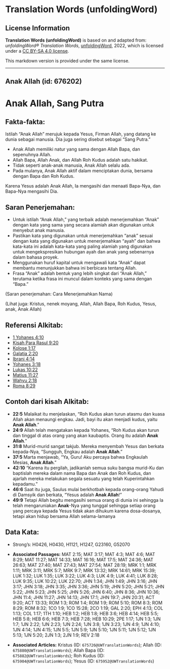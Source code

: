 # Translation Words (unfoldingWord)

## License Information

**Translation Words (unfoldingWord)** is based on and adapted from: _unfoldingWord® Translation Words_, [unfoldingWord](https://unfoldingword.org/utw), 2022, which is licensed under a [CC BY-SA 4.0 license](https://creativecommons.org/licenses/by-sa/4.0/legalcode.en).

This markdown version is provided under the same license.



--------------------------------

## Anak Allah (id: 676202)

Anak Allah, Sang Putra
======================

Fakta\-fakta:
-------------

Istilah “Anak Allah” merujuk kepada Yesus, Firman Allah, yang datang ke dunia sebagai manusia. Dia juga sering disebut sebagai “Sang Putra.”

* Anak Allah memiliki natur yang sama dengan Allah Bapa, dan sepenuhnya Allah.
* Allah Bapa, Allah Anak, dan Allah Roh Kudus adalah satu hakikat.
* Tidak seperti anak\-anak manusia, Anak Allah selalu ada.
* Pada mulanya, Anak Allah aktif dalam menciptakan dunia, bersama dengan Bapa dan Roh Kudus.

Karena Yesus adalah Anak Allah, Ia mengasihi dan menaati Bapa\-Nya, dan Bapa\-Nya mengasihi Dia.

Saran Penerjemahan:
-------------------

* Untuk istilah “Anak Allah,” yang terbaik adalah menerjemahkan “Anak” dengan kata yang sama yang secara alamiah akan digunakan untuk menyebut anak manusia.
* Pastikan kata yang digunakan untuk menerjemahkan “anak” sesuai dengan kata yang digunakan untuk menerjemahkan “ayah” dan bahwa kata\-kata ini adalah kata\-kata yang paling alamiah yang digunakan untuk mengekspresikan hubungan ayah dan anak yang sebenarnya dalam bahasa proyek.
* Menggunakan huruf kapital untuk mengawali kata “Anak” dapat membantu menunjukkan bahwa ini berbicara tentang Allah.
* Frasa “Anak” adalah bentuk yang lebih singkat dari “Anak Allah,” terutama ketika frasa ini muncul dalam konteks yang sama dengan “Bapa.”

(Saran penerjemahan: Cara Menerjemahkan Nama)

(Lihat juga: Kristus, nenek moyang, Allah, Allah Bapa, Roh Kudus, Yesus, anak, Anak Allah)

Referensi Alkitab:
------------------

* [1 Yohanes 4:10](https://ref.ly/1John0:0)
* [Kisah Para Rasul 9:20](https://ref.ly/Acts0:0)
* [Kolose 1:17](https://ref.ly/Col1:17)
* [Galatia 2:20](https://ref.ly/Gal2:20)
* [Ibrani 4:14](https://ref.ly/Heb4:14)
* [Yohanes 3:18](https://ref.ly/John3:18)
* [Lukas 10:22](https://ref.ly/Luke10:22)
* [Matius 11:27](https://ref.ly/Matt11:27)
* [Wahyu 2:18](https://ref.ly/Rev2:18)
* [Roma 8:29](https://ref.ly/Rom8:29)

Contoh dari kisah Alkitab:
--------------------------

* **22:5** Malaikat itu menjelaskan, “Roh Kudus akan turun atasmu dan kuasa Allah akan menaungi engkau. Jadi, bayi itu akan menjadi kudus, yaitu **Anak Allah**.”
* **24:9** Allah telah mengatakan kepada Yohanes, “Roh Kudus akan turun dan tinggal di atas orang yang akan kaubaptis. Orang itu adalah **Anak Allah**.”
* **31:8** Murid\-murid sangat takjub. Mereka menyembah Yesus dan berkata kepada\-Nya, “Sungguh, Engkau adalah **Anak Allah**.”
* **37:5** Marta menjawab, “Ya, Guru! Aku percaya bahwa Engkaulah Mesias, **Anak Allah**.”
* **42:10** “Karena itu pergilah, jadikanlah semua suku bangsa murid\-Ku dan baptislah mereka dalam nama Bapa dan Anak dan Roh Kudus, dan ajarlah mereka melakukan segala sesuatu yang telah Kuperintahkan kepadamu.”
* **46:6** Saat itu juga, Saulus mulai berkhotbah kepada orang\-orang Yahudi di Damsyik dan berkata, “Yesus adalah **Anak Allah**!”
* **49:9** Tetapi Allah begitu mengasihi semua orang di dunia ini sehingga Ia telah mengaruniakan **Anak**\-Nya yang tunggal sehingga setiap orang yang percaya kepada Yesus tidak akan dihukum karena dosa\-dosanya, tetapi akan hidup bersama Allah selama\-lamanya

Data Kata:
----------

* Strong’s: H0426, H0430, H1121, H1247, G23160, G52070

* **Associated Passages:** MAT 2:15; MAT 3:17; MAT 4:3; MAT 4:6; MAT 8:29; MAT 11:27; MAT 14:33; MAT 16:16; MAT 17:5; MAT 24:36; MAT 26:63; MAT 27:40; MAT 27:43; MAT 27:54; MAT 28:19; MRK 1:1; MRK 1:11; MRK 3:11; MRK 5:7; MRK 9:7; MRK 13:32; MRK 14:61; MRK 15:39; LUK 1:32; LUK 1:35; LUK 3:22; LUK 4:3; LUK 4:9; LUK 4:41; LUK 8:28; LUK 9:35; LUK 10:22; LUK 22:70; JHN 1:34; JHN 1:49; JHN 3:16; JHN 3:17; JHN 3:18; JHN 3:35; JHN 3:36; JHN 5:19; JHN 5:20; JHN 5:21; JHN 5:22; JHN 5:23; JHN 5:25; JHN 5:26; JHN 6:40; JHN 8:36; JHN 10:36; JHN 11:4; JHN 11:27; JHN 14:13; JHN 17:1; JHN 19:7; JHN 20:31; ACT 9:20; ACT 13:33; ROM 1:3; ROM 1:4; ROM 1:9; ROM 5:10; ROM 8:3; ROM 8:29; ROM 8:32; 1CO 1:9; 1CO 15:28; 2CO 1:19; GAL 2:20; EPH 4:13; COL 1:13; COL 1:17; 1TH 1:10; HEB 1:2; HEB 1:8; HEB 3:6; HEB 4:14; HEB 5:5; HEB 5:8; HEB 6:6; HEB 7:3; HEB 7:28; HEB 10:29; 2PE 1:17; 1JN 1:3; 1JN 1:7; 1JN 2:22; 1JN 2:23; 1JN 2:24; 1JN 3:8; 1JN 3:23; 1JN 4:9; 1JN 4:10; 1JN 4:14; 1JN 4:15; 1JN 5:5; 1JN 5:9; 1JN 5:10; 1JN 5:11; 1JN 5:12; 1JN 5:13; 1JN 5:20; 2JN 1:3; 2JN 1:9; REV 2:18
* **Associated Articles:** Kristus (ID: `675726@UWTranslationWords`); Allah (ID: `675880@UWTranslationWords`); Allah Bapa (ID: `675882@UWTranslationWords`); Roh Kudus (ID: `675904@UWTranslationWords`); Yesus (ID: `675952@UWTranslationWords`)

